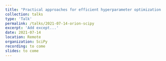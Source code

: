 ```yaml
---
title: "Practical approaches for efficient hyperparameter optimization with Oríon"
collection: talks
type: 'Talk'
permalink: /talks/2021-07-14-orion-scipy
excerpt: 'Add except...'
date: 2021-07-14
location: Remote
organization: SciPy
recording: to come
slides: to come
---
```

